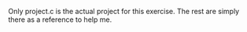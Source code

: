Only project.c is the actual project for this exercise. The rest are simply there as a reference to help me.

